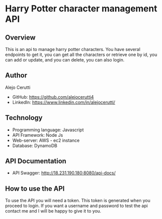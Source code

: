 # Harry Potter character management API

## Overview

This is an api to manage harry potter characters. You have several endpoints to get it, you can get all the characters or retrieve one by id, you can add or update, and you can delete, you can also login.

## Author

Alejo Cerutti

- GitHub: https://github.com/alejocerutti4
- LinkedIn: https://www.linkedin.com/in/alejocerutti/

## Technology

- Programming language: Javascript
- API Framework: Node Js
- Web-server: AWS - ec2 instance
- Database: DynamoDB

## API Documentation
- API Swagger: http://18.231.190.180:8080/api-docs/

## How to use the API

To use the API you will need a token. This token is generated when you proceed to login. If you want a username and password to test the api contact me and I will be happy to give it to you.
